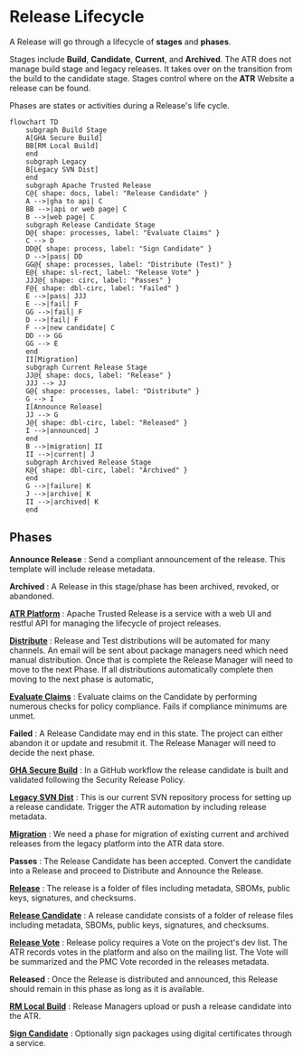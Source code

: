 # Release Lifecycle

A Release will go through a lifecycle of **stages** and **phases**.

Stages include **Build**, **Candidate**, **Current**, and **Archived**.
The ATR does not manage build stage and legacy releases. It takes over on the transition from the build to the candidate stage.
Stages control where on the **ATR** Website a release can be found.

Phases are states or activities during a Release's life cycle.

```mermaid
flowchart TD
    subgraph Build Stage
    A[GHA Secure Build]
    BB[RM Local Build]
    end
    subgraph Legacy
    B[Legacy SVN Dist]
    end
    subgraph Apache Trusted Release
    C@{ shape: docs, label: "Release Candidate" }
    A -->|gha to api| C
    BB -->|api or web page| C
    B -->|web page| C
    subgraph Release Candidate Stage
    D@{ shape: processes, label: "Evaluate Claims" }
    C --> D
    DD@{ shape: process, label: "Sign Candidate" }
    D -->|pass| DD
    GG@{ shape: processes, label: "Distribute (Test)" }
    E@{ shape: sl-rect, label: "Release Vote" }
    JJJ@{ shape: circ, label: "Passes" }
    F@{ shape: dbl-circ, label: "Failed" }
    E -->|pass| JJJ
    E -->|fail| F
    GG -->|fail| F
    D -->|fail| F
    F -->|new candidate| C
    DD --> GG
    GG --> E
    end
    II[Migration]
    subgraph Current Release Stage
    JJ@{ shape: docs, label: "Release" }
    JJJ --> JJ
    G@{ shape: processes, label: "Distribute" }
    G --> I
    I[Announce Release]
    JJ --> G
    J@{ shape: dbl-circ, label: "Released" }
    I -->|announced| J
    end
    B -->|migration| II
    II -->|current| J
    subgraph Archived Release Stage
    K@{ shape: dbl-circ, label: "Archived" }
    end
    G -->|failure| K
    J -->|archive| K
    II -->|archived| K
    end
```

## Phases

**Announce Release**
: Send a compliant announcement of the release. This template will include release metadata.

**Archived**
: A Release in this stage/phase has been archived, revoked, or abandoned.

**[ATR Platform](./platform.md)**
: Apache Trusted Release is a service with a web UI and restful API for managing the lifecycle of project releases.

**[Distribute](./distributions.md)**
: Release and Test distributions will be automated for many channels. An email will be sent about package managers need which need manual distribution.
Once that is complete the Release Manager will need to move to the next Phase. If all distributions automatically complete then moving to the next phase is automatic,

**[Evaluate Claims](./evaluate.md)**
: Evaluate claims on the Candidate by performing numerous checks for policy compliance. Fails if compliance minimums are unmet.

**Failed**
: A Release Candidate may end in this state. The project can either abandon it or update and resubmit it.
 The Release Manager will need to decide the next phase.

**[GHA Secure Build](./github-build.md)**
: In a GitHub workflow the release candidate is built and validated following the Security Release Policy.

**[Legacy SVN Dist](./svn-dist.md)**
: This is our current SVN repository process for setting up a release candidate. Trigger the ATR automation by including release metadata.

**[Migration](./svn-dist.md)**
: We need a phase for migration of existing current and archived releases from the legacy platform into the ATR data store.

**Passes**
: The Release Candidate has been accepted. Convert the candidate into a Release and proceed to Distribute and Announce the Release.

**[Release](./data-model.md)**
: The release is a folder of files including metadata, SBOMs, public keys, signatures, and checksums.

**[Release Candidate](./data-model.md)**
: A release candidate consists of a folder of release files including metadata, SBOMs, public keys, signatures, and checksums.

**[Release Vote](./vote.md)**
: Release policy requires a Vote on the project's dev list. The ATR records votes in the platform and also on the mailing list. The Vote will be summarized and the PMC Vote recorded in the releases metadata.

**Released**
: Once the Release is distributed and announced, this Release should remain in this phase as long as it is available.

**[RM Local Build](./data-model.md)**
: Release Managers upload or push a release candidate into the ATR.

**[Sign Candidate](./digital-signatures.md)**
: Optionally sign packages using digital certificates through a service.
